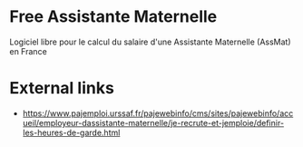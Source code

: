 # Free Assistante Maternelle

Logiciel libre pour le calcul du salaire d'une Assistante Maternelle (AssMat) en France


# External links

- https://www.pajemploi.urssaf.fr/pajewebinfo/cms/sites/pajewebinfo/accueil/employeur-dassistante-maternelle/je-recrute-et-jemploie/definir-les-heures-de-garde.html 

